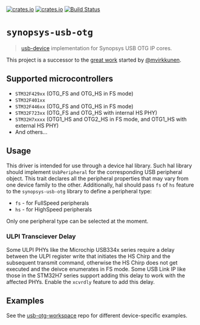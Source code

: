 [![crates.io](https://img.shields.io/crates/d/synopsys-usb-otg.svg)](https://crates.io/crates/synopsys-usb-otg)
[![crates.io](https://img.shields.io/crates/v/synopsys-usb-otg.svg)](https://crates.io/crates/synopsys-usb-otg)
[![Build Status](https://github.com/stm32-rs/synopsys-usb-otg/actions/workflows/ci.yml/badge.svg?branch=master)](https://github.com/stm32-rs/synopsys-usb-otg/actions/workflows/ci.yml)

# `synopsys-usb-otg`

> [usb-device](https://github.com/mvirkkunen/usb-device) implementation for Synopsys USB OTG IP cores.

This project is a successor to the [great work](https://github.com/mvirkkunen/stm32f103xx-usb)
started by [@mvirkkunen](https://github.com/mvirkkunen).

## Supported microcontrollers

* `STM32F429xx` (OTG_FS and OTG_HS in FS mode)
* `STM32F401xx`
* `STM32F446xx` (OTG_FS and OTG_HS in FS mode)
* `STM32F723xx` (OTG_FS and OTG_HS with internal HS PHY)
* `STM32H7xxxx` (OTG1_HS and OTG2_HS in FS mode, and OTG1_HS with external HS PHY)
* And others...


## Usage

This driver is intended for use through a device hal library.
Such hal library should implement `UsbPeripheral` for the corresponding USB peripheral object.
This trait declares all the peripheral properties that may vary from one device family to the other.
Additionally, hal should pass `fs` of `hs` feature to the `synopsys-usb-otg` library to
define a peripheral type:
* `fs` - for FullSpeed peripherals
* `hs` - for HighSpeed peripherals

Only one peripheral type can be selected at the moment.

### ULPI Transciever Delay

Some ULPI PHYs like the Microchip USB334x series require a delay between the ULPI register write that initiates
the HS Chirp and the subsequent transmit command, otherwise the HS Chirp does not get executed and the deivce
enumerates in FS mode. Some USB Link IP like those in the STM32H7 series support adding this delay to work with the
affected PHYs. Enable the `xcvrdly` feature to add this delay.

## Examples

See the [usb-otg-workspace](https://github.com/Disasm/usb-otg-workspace) repo for different device-specific examples.
